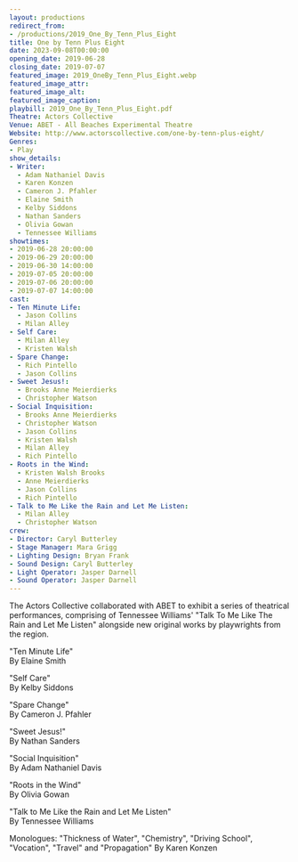 ```yaml
---
layout: productions
redirect_from:
- /productions/2019_One_By_Tenn_Plus_Eight
title: One by Tenn Plus Eight
date: 2023-09-08T00:00:00
opening_date: 2019-06-28
closing_date: 2019-07-07
featured_image: 2019_OneBy_Tenn_Plus_Eight.webp
featured_image_attr:
featured_image_alt:
featured_image_caption:
playbill: 2019_One_By_Tenn_Plus_Eight.pdf
Theatre: Actors Collective
Venue: ABET - All Beaches Experimental Theatre
Website: http://www.actorscollective.com/one-by-tenn-plus-eight/
Genres: 
- Play
show_details:
- Writer: 
  - Adam Nathaniel Davis
  - Karen Konzen
  - Cameron J. Pfahler
  - Elaine Smith
  - Kelby Siddons
  - Nathan Sanders
  - Olivia Gowan
  - Tennessee Williams
showtimes:
- 2019-06-28 20:00:00
- 2019-06-29 20:00:00
- 2019-06-30 14:00:00
- 2019-07-05 20:00:00
- 2019-07-06 20:00:00
- 2019-07-07 14:00:00
cast:
- Ten Minute Life: 
  - Jason Collins
  - Milan Alley
- Self Care: 
  - Milan Alley
  - Kristen Walsh
- Spare Change: 
  - Rich Pintello
  - Jason Collins
- Sweet Jesus!: 
  - Brooks Anne Meierdierks
  - Christopher Watson
- Social Inquisition: 
  - Brooks Anne Meierdierks
  - Christopher Watson
  - Jason Collins
  - Kristen Walsh
  - Milan Alley
  - Rich Pintello
- Roots in the Wind: 
  - Kristen Walsh Brooks 
  - Anne Meierdierks 
  - Jason Collins
  - Rich Pintello
- Talk to Me Like the Rain and Let Me Listen: 
  - Milan Alley
  - Christopher Watson
crew:
- Director: Caryl Butterley
- Stage Manager: Mara Grigg
- Lighting Design: Bryan Frank
- Sound Design: Caryl Butterley
- Light Operator: Jasper Darnell
- Sound Operator: Jasper Darnell
---
```


The Actors Collective collaborated with ABET to exhibit a series of theatrical performances, comprising of Tennessee Williams' "Talk To Me Like The Rain and Let Me Listen" alongside new original works by playwrights from the region.

"Ten Minute Life"  
By Elaine Smith

"Self Care"  
By Kelby Siddons

"Spare Change"  
By Cameron J. Pfahler

"Sweet Jesus!"  
By Nathan Sanders

"Social Inquisition"  
By Adam Nathaniel Davis

"Roots in the Wind"  
By Olivia Gowan

"Talk to Me Like the Rain and Let Me Listen"  
By Tennessee Williams

Monologues: "Thickness of Water", "Chemistry", "Driving School", "Vocation", "Travel" and "Propagation"
By Karen Konzen
